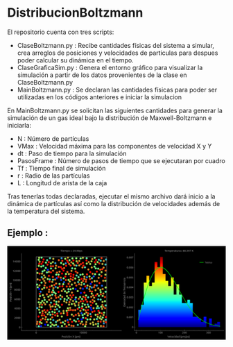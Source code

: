 # DistribucionBoltzmann
El repositorio cuenta con tres scripts: 
- ClaseBoltzmann.py : Recibe cantidades físicas del sistema a simular, crea arreglos de posiciones y velocidades de
particulas para despues poder calcular su dinámica en el tiempo.
- ClaseGraficaSim.py : Genera el entorno gráfico para visualizar la simulación a partir de los datos provenientes de la
clase en ClaseBoltzmann.py
- MainBoltzmann.py : Se declaran las cantidades físicas para poder ser utilizadas en los códigos anteriores e iniciar la
simulacion


En MainBoltzmann.py se solicitan las siguientes cantidades para generar la simulación de un gas ideal bajo la distribución de Maxwell-Boltzmann e iniciarla:
- N : Número de partículas
- VMax : Velocidad máxima para las componentes de velocidad X y Y
- dt : Paso de tiempo para la simulación
- PasosFrame : Número de pasos de tiempo que se ejecutaran por cuadro
- Tf : Tiempo final de simulación
- r : Radio de las partículas
- L : Longitud de arista de la caja 

Tras tenerlas todas declaradas, ejecutar el mismo archivo dará inicio a la dinámica de partículas así como la distribución de velocidades además de la temperatura del sistema.

## Ejemplo : 
![alt text](https://github.com/FedeSS99/DistribucionBoltzmann/blob/master/EjemploSimulacion.png?raw=true)
